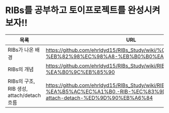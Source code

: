 # RIBs를 공부하고 토이프로젝트를 완성시켜보자!!

| 목록 | URL |
| ------ | ------ |
| RIBs가 나온 배경 | https://github.com/ehrldyd15/RIBs_Study/wiki/%08RIBs%EA%B0%80-%EB%82%98%EC%98%A8-%EB%B0%B0%EA%B2%BD |
| RIBs의 개념 | https://github.com/ehrldyd15/RIBs_Study/wiki/RIBs%EC%9D%98-%EA%B0%9C%EB%85%90 |
| RIBs의 구조, RIB 생성, attach/detach 흐름 | https://github.com/ehrldyd15/RIBs_Study/wiki/RIBs%EC%9D%98-%EA%B5%AC%EC%A1%B0,-RIB-%EC%83%9D%EC%84%B1,-attach-detach-%ED%9D%90%EB%A6%84 |



